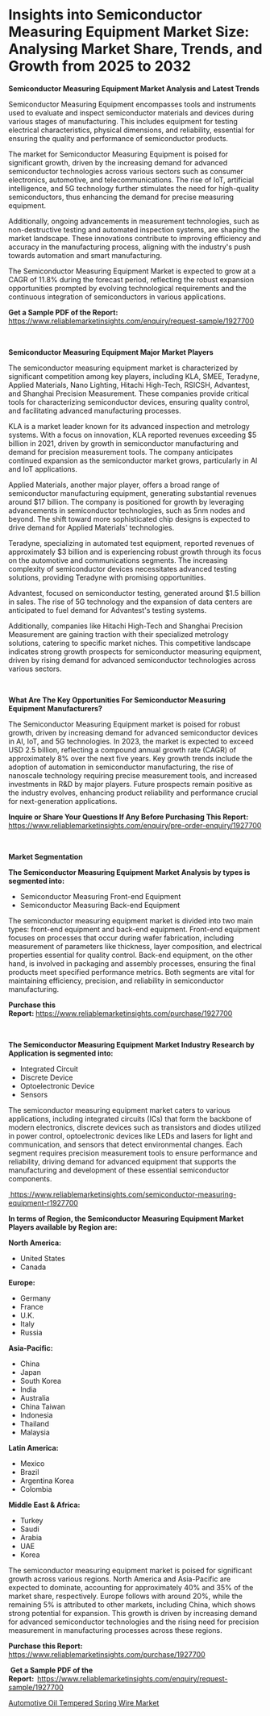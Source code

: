 <p><h1>Insights into Semiconductor Measuring Equipment Market Size: Analysing Market Share, Trends, and Growth from 2025 to 2032</h1></p><p><strong>Semiconductor Measuring Equipment Market Analysis and Latest Trends</strong></p>
<p><p>Semiconductor Measuring Equipment encompasses tools and instruments used to evaluate and inspect semiconductor materials and devices during various stages of manufacturing. This includes equipment for testing electrical characteristics, physical dimensions, and reliability, essential for ensuring the quality and performance of semiconductor products.</p><p>The market for Semiconductor Measuring Equipment is poised for significant growth, driven by the increasing demand for advanced semiconductor technologies across various sectors such as consumer electronics, automotive, and telecommunications. The rise of IoT, artificial intelligence, and 5G technology further stimulates the need for high-quality semiconductors, thus enhancing the demand for precise measuring equipment.</p><p>Additionally, ongoing advancements in measurement technologies, such as non-destructive testing and automated inspection systems, are shaping the market landscape. These innovations contribute to improving efficiency and accuracy in the manufacturing process, aligning with the industry's push towards automation and smart manufacturing.</p><p>The Semiconductor Measuring Equipment Market is expected to grow at a CAGR of 11.8% during the forecast period, reflecting the robust expansion opportunities prompted by evolving technological requirements and the continuous integration of semiconductors in various applications.</p></p>
<p><strong>Get a Sample PDF of the Report:&nbsp;</strong> <a href="https://www.reliablemarketinsights.com/enquiry/request-sample/1927700?utm_campaign=1994&utm_medium=2&utm_source=Github&utm_content=ia&utm_term=15012025&utm_id=semiconductor-measuring-equipment">https://www.reliablemarketinsights.com/enquiry/request-sample/1927700</a></p>
<p>&nbsp;</p>
<p><strong>Semiconductor Measuring Equipment Major Market Players</strong></p>
<p><p>The semiconductor measuring equipment market is characterized by significant competition among key players, including KLA, SMEE, Teradyne, Applied Materials, Nano Lighting, Hitachi High-Tech, RSICSH, Advantest, and Shanghai Precision Measurement. These companies provide critical tools for characterizing semiconductor devices, ensuring quality control, and facilitating advanced manufacturing processes.</p><p>KLA is a market leader known for its advanced inspection and metrology systems. With a focus on innovation, KLA reported revenues exceeding $5 billion in 2021, driven by growth in semiconductor manufacturing and demand for precision measurement tools. The company anticipates continued expansion as the semiconductor market grows, particularly in AI and IoT applications.</p><p>Applied Materials, another major player, offers a broad range of semiconductor manufacturing equipment, generating substantial revenues around $17 billion. The company is positioned for growth by leveraging advancements in semiconductor technologies, such as 5nm nodes and beyond. The shift toward more sophisticated chip designs is expected to drive demand for Applied Materials' technologies.</p><p>Teradyne, specializing in automated test equipment, reported revenues of approximately $3 billion and is experiencing robust growth through its focus on the automotive and communications segments. The increasing complexity of semiconductor devices necessitates advanced testing solutions, providing Teradyne with promising opportunities.</p><p>Advantest, focused on semiconductor testing, generated around $1.5 billion in sales. The rise of 5G technology and the expansion of data centers are anticipated to fuel demand for Advantest's testing systems.</p><p>Additionally, companies like Hitachi High-Tech and Shanghai Precision Measurement are gaining traction with their specialized metrology solutions, catering to specific market niches. This competitive landscape indicates strong growth prospects for semiconductor measuring equipment, driven by rising demand for advanced semiconductor technologies across various sectors.</p></p>
<p>&nbsp;</p>
<p><strong>What Are The Key Opportunities For Semiconductor Measuring Equipment Manufacturers?</strong></p>
<p><p>The Semiconductor Measuring Equipment market is poised for robust growth, driven by increasing demand for advanced semiconductor devices in AI, IoT, and 5G technologies. In 2023, the market is expected to exceed USD 2.5 billion, reflecting a compound annual growth rate (CAGR) of approximately 8% over the next five years. Key growth trends include the adoption of automation in semiconductor manufacturing, the rise of nanoscale technology requiring precise measurement tools, and increased investments in R&D by major players. Future prospects remain positive as the industry evolves, enhancing product reliability and performance crucial for next-generation applications.</p></p>
<p><strong>Inquire or Share Your Questions If Any Before Purchasing This Report:</strong> <a href="https://www.reliablemarketinsights.com/enquiry/pre-order-enquiry/1927700?utm_campaign=1994&utm_medium=2&utm_source=Github&utm_content=ia&utm_term=15012025&utm_id=semiconductor-measuring-equipment">https://www.reliablemarketinsights.com/enquiry/pre-order-enquiry/1927700</a></p>
<p>&nbsp;</p>
<p><strong>Market Segmentation</strong></p>
<p><strong>The Semiconductor Measuring Equipment Market Analysis by types is segmented into:</strong></p>
<p><ul><li>Semiconductor Measuring Front-end Equipment</li><li>Semiconductor Measuring Back-end Equipment</li></ul></p>
<p><p>The semiconductor measuring equipment market is divided into two main types: front-end equipment and back-end equipment. Front-end equipment focuses on processes that occur during wafer fabrication, including measurement of parameters like thickness, layer composition, and electrical properties essential for quality control. Back-end equipment, on the other hand, is involved in packaging and assembly processes, ensuring the final products meet specified performance metrics. Both segments are vital for maintaining efficiency, precision, and reliability in semiconductor manufacturing.</p></p>
<p><strong>Purchase this Report:&nbsp;</strong><a href="https://www.reliablemarketinsights.com/purchase/1927700?utm_campaign=1994&utm_medium=2&utm_source=Github&utm_content=ia&utm_term=15012025&utm_id=semiconductor-measuring-equipment">https://www.reliablemarketinsights.com/purchase/1927700</a></p>
<p>&nbsp;</p>
<p><strong>The Semiconductor Measuring Equipment Market Industry Research by Application is segmented into:</strong></p>
<p><ul><li>Integrated Circuit</li><li>Discrete Device</li><li>Optoelectronic Device</li><li>Sensors</li></ul></p>
<p><p>The semiconductor measuring equipment market caters to various applications, including integrated circuits (ICs) that form the backbone of modern electronics, discrete devices such as transistors and diodes utilized in power control, optoelectronic devices like LEDs and lasers for light and communication, and sensors that detect environmental changes. Each segment requires precision measurement tools to ensure performance and reliability, driving demand for advanced equipment that supports the manufacturing and development of these essential semiconductor components.</p></p>
<p><a href="https://www.reliablemarketinsights.com/semiconductor-measuring-equipment-r1927700?utm_campaign=1994&utm_medium=2&utm_source=Github&utm_content=ia&utm_term=15012025&utm_id=semiconductor-measuring-equipment">&nbsp;https://www.reliablemarketinsights.com/semiconductor-measuring-equipment-r1927700</a></p>
<p><strong>In terms of Region, the Semiconductor Measuring Equipment Market Players available by Region are:</strong></p>
<p>
    <p> <strong> North America: </strong>
        <ul>
            <li>United States</li>
            <li>Canada</li>
        </ul>
        </p> 
    <p> <strong> Europe: </strong>
        <ul>
            <li>Germany</li>
            <li>France</li>
            <li>U.K.</li>
            <li>Italy</li>
            <li>Russia</li>
        </ul>
        </p> 
    <p> <strong> Asia-Pacific: </strong>
        <ul>
            <li>China</li>
            <li>Japan</li>
            <li>South Korea</li>
            <li>India</li>
            <li>Australia</li>
            <li>China Taiwan</li>
            <li>Indonesia</li>
            <li>Thailand</li>
            <li>Malaysia</li>
        </ul>
        </p> 
    <p> <strong> Latin America: </strong>
        <ul>
            <li>Mexico</li>
            <li>Brazil</li>
            <li>Argentina Korea</li>
            <li>Colombia</li>
        </ul>
        </p> 
    <p> <strong> Middle East & Africa: </strong>
        <ul>
            <li>Turkey</li>
            <li>Saudi</li>
            <li>Arabia</li>
            <li>UAE</li>
            <li>Korea</li>
        </ul>
    </p>
    </p>
<p><p>The semiconductor measuring equipment market is poised for significant growth across various regions. North America and Asia-Pacific are expected to dominate, accounting for approximately 40% and 35% of the market share, respectively. Europe follows with around 20%, while the remaining 5% is attributed to other markets, including China, which shows strong potential for expansion. This growth is driven by increasing demand for advanced semiconductor technologies and the rising need for precision measurement in manufacturing processes across these regions.</p></p>
<p><strong>Purchase this Report: </strong><a href="https://www.reliablemarketinsights.com/purchase/1927700?utm_campaign=1994&utm_medium=2&utm_source=Github&utm_content=ia&utm_term=15012025&utm_id=semiconductor-measuring-equipment">https://www.reliablemarketinsights.com/purchase/1927700</a></p>
<p>&nbsp;<strong>Get a Sample PDF of the Report:&nbsp;&nbsp;</strong><a href="https://www.reliablemarketinsights.com/enquiry/request-sample/1927700?utm_campaign=1994&utm_medium=2&utm_source=Github&utm_content=ia&utm_term=15012025&utm_id=semiconductor-measuring-equipment">https://www.reliablemarketinsights.com/enquiry/request-sample/1927700</a></p>
<p><strong></strong></p>
<p><p><a href="https://github.com/rahu1506/Market-Research-Report-List-6/blob/main/automotive-oil-tempered-spring-wire-market.md?utm_campaign=1994&utm_medium=2&utm_source=Github&utm_content=ia&utm_term=15012025&utm_id=semiconductor-measuring-equipment">Automotive Oil Tempered Spring Wire Market</a></p></p>